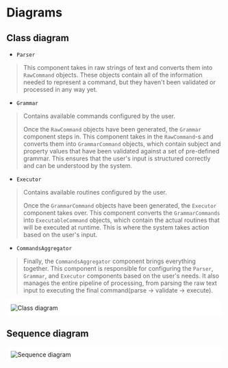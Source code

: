 # Diagrams

## Class diagram

- `Parser`
> This component takes in raw strings of text and converts them into `RawCommand` objects. These objects contain all of the information needed to represent a command, but they haven't been validated or processed in any way yet.

- `Grammar`
> Contains available commands configured by the user.
>
> Once the `RawCommand` objects have been generated, the `Grammar` component steps in. This component takes in the `RawCommand`-s and converts them into `GrammarCommand` objects, which contain subject and property values that have been validated against a set of pre-defined grammar. This ensures that the user's input is structured correctly and can be understood by the system.

- `Executor`
> Contains available routines configured by the user.
>
> Once the `GrammarCommand` objects have been generated, the `Executor` component takes over. This component converts the `GrammarCommands` into `ExecutableCommand` objects, which contain the actual routines that will be executed at runtime. This is where the system takes action based on the user's input.

- `CommandsAggregator`
> Finally, the `CommandsAggregator` component brings everything together. This component is responsible for configuring the `Parser`, `Grammar`, and `Executor` components based on the user's needs. It also manages the entire pipeline of processing, from parsing the raw text input to executing the final command(parse -> validate -> execute).


<div style="background-color: #FFFFFF; padding: 10px; border-radius: 8px;">
    <img src="https://i.imgur.com/uW70tQg.png" title="Class diagram" />
</div>

## Sequence diagram

<div style="background-color: #FFFFFF; padding: 10px; border-radius: 8px;">
    <img src="https://i.imgur.com/LmUP7QK.png" title="Sequence diagram" />
</div>

